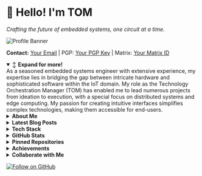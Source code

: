 # 👋 Hello! I'm TOM

*Crafting the future of embedded systems, one circuit at a time.*

![Profile Banner](link-to-your-banner-image)

**Contact:** [Your Email](mailto:your@email.com) | PGP: [Your PGP Key](link-to-pgp-key) | Matrix: [Your Matrix ID](link-to-matrix-profile)

<details open>
<summary>↕️ <b>Expand for more!</b></summary>
As a seasoned embedded systems engineer with extensive experience, my expertise lies in bridging the gap between intricate hardware and sophisticated software within the IoT domain. My role as the Technology Orchestration Manager (TOM) has enabled me to lead numerous projects from ideation to execution, with a special focus on distributed systems and edge computing. My passion for creating intuitive interfaces simplifies complex technologies, making them accessible for end-users.

<details>
<summary><b>About Me</b></summary>
As an embedded systems aficionado and seasoned software developer, I breathe life into intricate hardware systems. I excel in navigating the complexities of embedded design and, as a Technology Orchestration Manager (TOM), I conduct a symphony of devices and systems in the grand ballet of innovation and connectivity. My drive stems from the thrill of solving tangible problems using cutting-edge technology, with a sharp focus on distributed systems, edge computing, and user-centric interfaces.
</details>

<details>
<summary><b>Latest Blog Posts</b></summary>

- [Agile Development in Embedded Systems](link-to-post)
- [The Role of Raspberry Pi in Edge Computing](link-to-post)
- [Efficient Prototyping with Pimoroni](link-to-post)
- [Navigating the IoT Landscape with MQTT and CoAP](link-to-post)
- [Microcontrollers: From Hobbyist to Professional](link-to-post)

[➡️ More Posts](link-to-more-posts)

</details>

<details>
<summary><b>Tech Stack</b></summary>

| Category            | Technologies                           |
|---------------------|----------------------------------------|
| **Embedded Systems**| Raspberry Pi, Arduino, Microcontrollers|
| **Distributed Systems**| Pimoroni Interfaces, Edge Computing, IoT Protocols|
| **Programming**     | Python, C/C++, Rust                    |
| **Cloud & DevOps**  | AWS IoT, Docker, Kubernetes            |
| **Automation & Testing**| CI/CD Pipelines, Unit Testing, Hardware Simulations|
| **Tooling & Frameworks**| Linux, ROS (Robot Operating System), Node-RED|

[See ➡️ Full Tech Stack](link-to-full-tech-stack)

</details>

<details>
<summary><b>GitHub Stats</b></summary>

![GitHub Stats](link-to-github-stats-image)

</details>

<details>
<summary><b>Pinned Repositories</b></summary>

### [Distributed Pi System](link-to-repo)
A sophisticated distributed system connecting Raspberry Pis with Pimoroni interfaces for edge IoT applications.

### [Embedded Security Suite](link-to-repo)
A comprehensive toolkit focusing on security practices for embedded systems and IoT devices.

### [Pi Edge Computing Framework](link-to-repo)
A robust framework designed to harness the power of Raspberry Pi for edge computing.

</details>

<details>
<summary><b>Achievements</b></summary>

- Keynote Speaker at [Embedded Systems Conference 2023](link-to-conference)
- Lead Contributor to [Open Source IoT Project](link-to-project)
- Author of [Distributed Computing with Raspberry Pi](link-to-research)

</details>

<details>
<summary><b>Collaborate with Me</b></summary>

I'm actively seeking new challenges and innovative collaborations in embedded systems and edge computing. If you're working on something where my expertise can help you accelerate, don't hesitate to reach out.

</details>

</details>

[![Follow on GitHub](https://img.shields.io/github/followers/username?label=Follow&style=social)](link-to-your-GitHub-profile)
